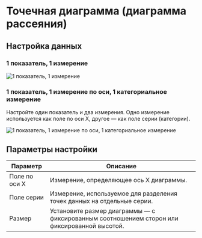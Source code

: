 # Точечная диаграмма (диаграмма рассеяния)

## Настройка данных

### 1 показатель, 1 измерение

![1 показатель, 1 измерение](https://static-docs.nocobase.com/202410101138172.png)

### 1 показатель, 1 измерение по оси, 1 категориальное измерение

Настройте один показатель и два измерения. Одно измерение используется как поле по оси X, другое — как поле серии (категории).

![1 показатель, 1 измерение по оси, 1 категориальное измерение](https://static-docs.nocobase.com/202410101137837.png)

## Параметры настройки

| Параметр         | Описание                                             |
| -------------- | ------------------------------------------------------- |
| Поле по оси X   | Измерение, определяющее ось X диаграммы.   |
| Поле серии   | Измерение, используемое для разделения точек данных на отдельные серии. |
| Размер           | Установите размер диаграммы — с фиксированным соотношением сторон или фиксированной высотой. |
